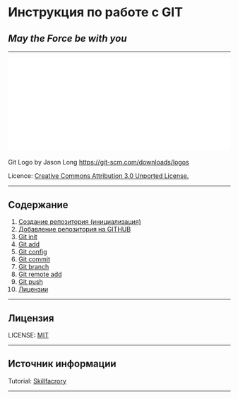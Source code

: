 # Инструкция по работе с GIT

## ***May the Force be with you***
---
![logo git](pichure/Git-Logo-White.png)

Git Logo by Jason Long https://git-scm.com/downloads/logos

Licence: [Creative Commons Attribution 3.0 Unported License.](https://creativecommons.org/licenses/by/3.0/)

---
## Содержание
1. [Создание репозитория (инициализация)](Creating_a_repository.md)
2. [Добавление репозитория на GITHUB](git_repository.md)
3. [Git init](git_init.md)
4. [Git add](add.md)
5. [Git config](gi_config.md)
6. [Git commit](git_commit.md)
7. [Git branch](git_branch)
8. [Git remote add](git_remote_add.md)
9. [Git push](git_push.md)
10. [Лицензии](license2.md)
---
## Лицензия

LICENSE: [MIT](license.md)

---
## Источник информации

Tutorial: [Skillfacrory](https://skillfactory.ru)

--- 
